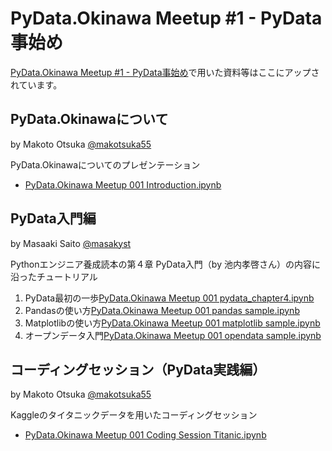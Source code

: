 # PyData.Okinawa Meetup #1 - PyData事始め

[PyData.Okinawa Meetup #1 - PyData事始め](http://pydataokinawa.connpass.com/event/15567/)で用いた資料等はここにアップされています。

## PyData.Okinawaについて
by Makoto Otsuka [@makotsuka55](https://twitter.com/makotsuka55)

PyData.Okinawaについてのプレゼンテーション
- [PyData.Okinawa Meetup 001 Introduction.ipynb](https://github.com/PyDataOkinawa/meetup001/blob/master/PyData.Okinawa%20Meetup%20001%20Introduction.ipynb)

## PyData入門編
by Masaaki Saito [@masakyst](https://twitter.com/masakyst)

Pythonエンジニア養成読本の第４章 PyData入門（by 池内孝啓さん）の内容に沿ったチュートリアル

1. PyData最初の一歩[PyData.Okinawa Meetup 001 pydata_chapter4.ipynb](https://github.com/PyDataOkinawa/meetup001/blob/master/PyData.Okinawa%20Meetup%20001%20pydata_chapter4.ipynb)
1. Pandasの使い方[PyData.Okinawa Meetup 001 pandas sample.ipynb](https://github.com/PyDataOkinawa/meetup001/blob/master/PyData.Okinawa%20Meetup%20001%20pandas%20sample.ipynb)
1. Matplotlibの使い方[PyData.Okinawa Meetup 001 matplotlib sample.ipynb](https://github.com/PyDataOkinawa/meetup001/blob/master/PyData.Okinawa%20Meetup%20001%20matplotlib%20sample.ipynb)
1. オープンデータ入門[PyData.Okinawa Meetup 001 opendata sample.ipynb](https://github.com/PyDataOkinawa/meetup001/blob/master/PyData.Okinawa%20Meetup%20001%20opendata%20sample.ipynb)

## コーディングセッション（PyData実践編）
by Makoto Otsuka [@makotsuka55](https://twitter.com/makotsuka55)


Kaggleのタイタニックデータを用いたコーディングセッション

- [PyData.Okinawa Meetup 001 Coding Session Titanic.ipynb](https://github.com/PyDataOkinawa/meetup001/blob/master/PyData.Okinawa%20Meetup%20001%20Coding%20Session%20Titanic.ipynb)
